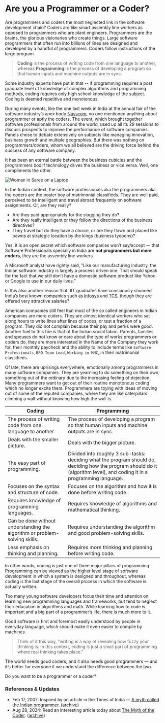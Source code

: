 # Are you a Programmer or a Coder?

Are programmers and coders the most neglected link in the software development chain? Coders are like smart assembly line workers as opposed to programmers who are plant engineers. Programmers are the brains, the glorious visionaries who create things. Large software programmers that often run into billions of lines are designed and developed by a handful of programmers. Coders follow instructions of the large program.

> **Coding** is the process of writing code from one language to another, whereas **Programming** is the process of developing a program so that human inputs and machine outputs are in sync.

Some industry experts have put in that -- if programming requires a post graduate level of knowledge of complex algorithms and programming methods, coding requires only high school knowledge of the subject. Coding is deemed repetitive and monotonous.

During many events, like the one last week in India at the annual fair of the software industry’s apex body [Nasscom](http://www.nasscom.in/), no one mentioned anything about programmer or aptly the coders. The event, which brought together software professionals from around the world, used up all its 29 sessions to discuss prospects to improve the performance of software companies. Panels chose to debate extensively on subjects like managing innovation, business growth and multiple geographies. But there was nothing on programmers/coders, whom we all believed are the driving force behind the success of any software company.

It has been an eternal battle between the business cubicles and the programmers box if technology drives the business or vice versa. Well, one compliments the other.

<img class="full" src="https://cdn.oinam.com/img/stock/indian-woman-laptop.jpg" alt="Woman in Saree on a Laptop" loading="lazy">

In the Indian context, the software professionals aka the programmers aka the coders are the poster boy of matrimonial classifieds. They are well paid, perceived to be intelligent and travel abroad frequently on software assignments. Or, are they really?

- Are they paid appropriately for the slogging they do?
- Are they really intelligent or they follow the directions of the business directives?
- They travel but do they have a choice, or are they flown and placed like pawns at strategic location by the kings (business tycoons)?

Yes, it is an open secret which software companies won’t say/accept — that Software Professionals specially in India are **not programmers but mere coders**, they are the assembly line workers.

A Microsoft analyst have rightly said, “Like our manufacturing Industry, the Indian software industry is largely a process driven one. That should speak for the fact that we still don’t have a domestic software product like Yahoo or Google to use in our daily lives.”

Is this also another reason that, IIT graduates have consciously shunned India’s best known companies such as [Infosys](http://www.infosys.com/) and [TCS](http://www.tcs.com/), though they are offered very attractive salaries?

American companies still feel that most of the so called engineers in Indian companies are mere coders. They are almost identical workers who sat along hours to write lines after lines of codes, or test a fraction of a program. They did not complain because their pay and perks were good. Another fuel to this fire is that of the Indian social fabric. Parents, families and spouses do not know or care about the type of works programmers or coders do, they are more interested in the Name of the Company they work for, their monthly paycheck and the ability to include terms like `Software Professionals`, `BPO Team Lead`, `Working in MNC`, in their matrimonial classifieds.

Of late, there are uprisings everywhere, emotionally among programmers in many software companies. They are yearning to do something on their own, something out of the ordinary due to the increasing feeling of dejection. Many programmers want to get out of their routine monotonous coding which no longer excite them. Programmers are toying with ideas of moving out of some of the reputed companies, where they are like caterpillars climbing a wall without knowing how high the wall is.

| Coding                                                                     | Programming                                                                                                                                                              |
| -------------------------------------------------------------------------- | ------------------------------------------------------------------------------------------------------------------------------------------------------------------------ |
| The process of writing code from one language to another.                  | The process of developing a program so that human inputs and machine outputs are in sync.                                                                                |
| Deals with the smaller picture.                                            | Deals with the bigger picture.                                                                                                                                           |
| The easy part of programming.                                              | Divided into roughly 3 sub-tasks: deciding what the program should do, deciding how the program should do it (algorithm level), and coding it in a programming language. |
| Focuses on the syntax and structure of code.                               | Focuses on the algorithm and how it is done before writing code.                                                                                                         |
| Requires knowledge of programming languages.                               | Requires knowledge of algorithms and mathematical thinking.                                                                                                              |
| Can be done without understanding the algorithm or problem-solving skills. | Requires understanding the algorithm and good problem-solving skills.                                                                                                    |
| Less emphasis on thinking and planning.                                    | Requires more thinking and planning before writing code.                                                                                                                 |

In other words, coding is just one of three major pillars of programming. Programming can be viewed as the higher level stage of software development in which a system is designed and throughout, whereas coding is the last stage of the overall process in which the software is actually written.

Too many young software developers focus their time and attention on learning new programming languages and frameworks, but tend to neglect their education in algorithms and math. While learning how to code is important and a big part of a programmer’s life, there is much more to it.

Good software is first and foremost easily understood by people in everyday language, which should make it even easier to compile by machines.

> Think of it this way, “writing is a way of revealing how fuzzy your thinking is. In this context, coding is just a small part of programming where real thinking takes place.”

The world needs good coders, and it also needs good programmers — and it’s better for everyone if we understand the difference between the two.

Do you want to be a programmer or a coder?

### References & Updates

- Feb 17, 2007: Inspired by an article in the Times of India — [A myth called the Indian programmer](http://timesofindia.indiatimes.com/home/sunday-toi/A-myth-called-the-Indian-programmer/articleshow/1633868.cms).  ([archive](https://archive.is/MDX1r))
- Aug 28, 2024: Read an interesting article today about [The Myth of the Coder](https://cacm.acm.org/opinion/the-myth-of-the-coder/). ([archive](https://archive.is/NZXYJ))